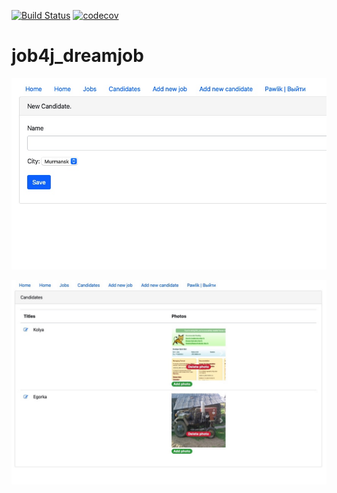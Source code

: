 [![Build Status](https://travis-ci.com/SergejBusch/job4j_dreamjob.svg?branch=master)](https://travis-ci.com/SergejBusch/job4j_dreamjob)
[![codecov](https://codecov.io/gh/SergejBusch/job4j_dreamjob/branch/master/graph/badge.svg)](https://codecov.io/gh/SergejBusch/job4j_dreamjob)

# job4j_dreamjob

![ScreenShot](images/img1.jpeg)

![ScreenShot](images/img2.jpeg)

